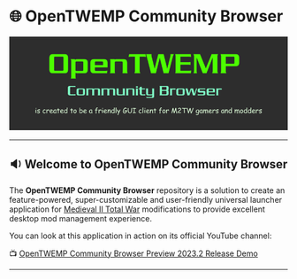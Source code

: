 # :globe_with_meridians: OpenTWEMP Community Browser

![OpenTWEMP Community Browser](../.images/OpenTWEMP_Logo_Readme.png)

---

## :sound: Welcome to OpenTWEMP Community Browser

The **OpenTWEMP Community Browser** repository is a solution to create an feature-powered, super-customizable and user-friendly universal launcher application for [Medieval II Total War](https://store.steampowered.com/app/4700/Total_War_MEDIEVAL_II__Definitive_Edition/) modifications to provide excellent desktop mod management experience.

You can look at this application in action on its official YouTube channel:

:tv: [OpenTWEMP Community Browser Preview 2023.2 Release Demo](https://www.youtube.com/playlist?list=PLLgpEiC0ZVBEgV6UofrRX5WsL9M--PAkO)

---
